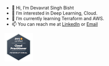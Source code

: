 - 👋 Hi, I’m Devavrat Singh Bisht
- 👀 I’m interested in Deep Learning, Cloud.
- 🌱 I’m currently learning Terraform and AWS.
- 📫 You can reach me at [LinkedIn](https://in.linkedin.com/in/devavrat-singh-bisht-560804198) or [Email](mailto:devavratsinghbisht@gmail.com)

![AWS CCP Badge](artifacts/badges/aws-certified-cloud-practitioner.png?raw=true "AWS CCP Badge")

<!---
DevavratSinghBisht/DevavratSinghBisht is a ✨ special ✨ repository because its `README.md` (this file) appears on your GitHub profile.
You can click the Preview link to take a look at your changes.
--->
